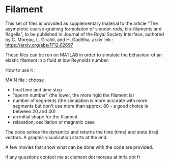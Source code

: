 # Filament

This set of files is provided as supplementary material to the article "The asymptotic coarse-graining formulation of slender-rods, bio-filaments and flagella", to be published in Journal of the Royal Society Interface, authored by C. Moreau, L. Giraldi, and H. Gadêlha.
arxiv link : https://arxiv.org/abs/1712.02697

These files can be run on MATLAB in order to simulate the behaviour of an elastic filament in a fluid at low Reynolds number.

How to use it :

MAIN file : choose 
- final time and time step
- "sperm number" (the lower, the more rigid the filament is)
- number of segments (the simulation is more accurate with more segments but don't use more than approx. 80 - a good choice is between 20 and 40)
- an initial shape for the filament
- relaxation, oscillation or magnetic case

The code solves the dynamics and returns the time (time) and state (traj) vectors.
A graphic visualisation starts at the end. 

A few movies that show what can be done with the code are provided.

If any questions contact me at clement dot moreau at inria dot fr

